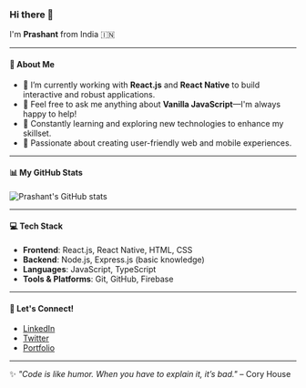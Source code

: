 ### Hi there 👋  
I'm **Prashant** from India 🇮🇳  

---

#### 🌟 About Me  

- 🔭 I’m currently working with **React.js** and **React Native** to build interactive and robust applications.  
- 💬 Feel free to ask me anything about **Vanilla JavaScript**—I'm always happy to help!  
- 🌱 Constantly learning and exploring new technologies to enhance my skillset.  
- 🎯 Passionate about creating user-friendly web and mobile experiences.  

---

#### 📊 My GitHub Stats  

![Prashant's GitHub stats](https://github-readme-stats.vercel.app/api?username=Prashantrajput11&show_icons=true&hide=contribs,prs&theme=radical)

---

#### 💻 Tech Stack  

- **Frontend**: React.js, React Native, HTML, CSS  
- **Backend**: Node.js, Express.js (basic knowledge)  
- **Languages**: JavaScript, TypeScript  
- **Tools & Platforms**: Git, GitHub, Firebase  

---

#### 🚀 Let's Connect!  

- [LinkedIn](https://www.linkedin.com/in/prashantrajput11/)  
- [Twitter](https://twitter.com/yourtwitterhandle)  
- [Portfolio](https://yourportfolio.com)  

---

✨ _"Code is like humor. When you have to explain it, it’s bad."_ – Cory House  
